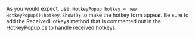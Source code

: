As you would expect, use: `HotkeyPopup hotkey = new HotkeyPopup();hotkey.Show();` to make the hotkey form appear.
Be sure to add the ReceivedHotkeys method that is commented out in the HotKeyPopup.cs to handle received hotkeys.
